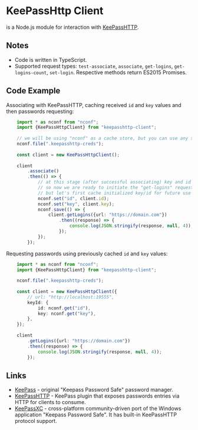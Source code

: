 # KeePassHttp Client

is a Node.js module for interaction with [KeePassHTTP](https://github.com/pfn/keepasshttp).

## Notes

- Code is written in TypeScript.
- Supported request types: `test-associate`, `associate`, `get-logins`, `get-logins-count`, `set-login`. Respective methods return ES2015 Promises.

## Code Example

Associating with KeePassHTTP, caching received `id` and `key` values and then passwords requesting:
```typescript
    import * as nconf from "nconf";
    import {KeePassHttpClient} from "keepasshttp-client";
    
    // we will be using "nconf" as a cache store, but you can use any store for this purpose
    nconf.file(".keepasshttp-creds");
    
    const client = new KeePassHttpClient();
    
    client
        .associate()
        .then(() => {
            // at this stage (after successful associating) key and id are setup as a members of the client instance
            // so now we are ready to initiate the "get-logins" request
            // but let's first cache initialized key/id for future use
            nconf.set("id", client.id);
            nconf.set("key", client.key);
            nconf.save(() => {
                client.getLogins({url: "https://domain.com"})
                    .then((response) => {
                        console.log(JSON.stringify(response, null, 4));
                    });
            });
        });
```

Requesting passwords using previously cached `id` and `key` values:
```typescript
    import * as nconf from "nconf";
    import {KeePassHttpClient} from "keepasshttp-client";
    
    nconf.file(".keepasshttp-creds");
    
    const client = new KeePassHttpClient({
        // url: "http://localhost:19555",
        keyId: {
            id: nconf.get("id"),
            key: nconf.get("key"),
        },
    });
    
    client
        .getLogins({url: "https://domain.com"})
        .then((response) => {
            console.log(JSON.stringify(response, null, 4));
        });
```
## Links

 * [KeePass](http://keepass.info/) - original "Keepass Password Safe" password manager.
 * [KeePassHTTP](https://github.com/pfn/keepasshttp) - KeePass plugin that exposes passwords entries via HTTP for clients to consume.
 * [KeePassXC](https://github.com/keepassxreboot/keepassxc) - cross-platform community-driven port of the Windows application "Keepass Password Safe". It has built-in KeePassHTTP protocol support.
